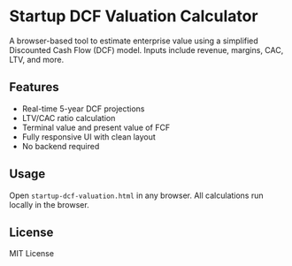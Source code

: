 # Startup DCF Valuation Calculator

A browser-based tool to estimate enterprise value using a simplified Discounted Cash Flow (DCF) model. Inputs include revenue, margins, CAC, LTV, and more.

## Features
- Real-time 5-year DCF projections
- LTV/CAC ratio calculation
- Terminal value and present value of FCF
- Fully responsive UI with clean layout
- No backend required

## Usage
Open `startup-dcf-valuation.html` in any browser. All calculations run locally in the browser.

## License
MIT License
